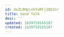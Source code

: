 ```yaml
---
id: UxZL0HpjxhfeRFj1Qb3nr
title: Sand Talk
desc: ''
updated: 1639759165187
created: 1639759165187
---
```


